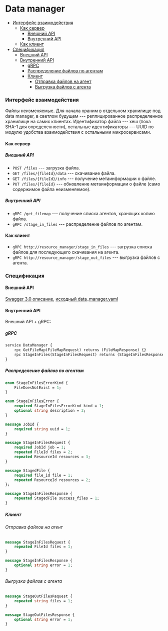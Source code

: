 # Data manager

<!-- vim-markdown-toc GitLab -->

* [Интерфейс взаимодействия](#Интерфейс-взаимодействия)
    * [Как сервер](#Как-сервер)
        * [Внешний API](#Внешний-api)
        * [Внутренний API](#Внутренний-api)
    * [Как клиент](#Как-клиент)
* [Спецификация](#Спецификация)
    * [Внешний API](#Внешний-api-1)
    * [Внутренний API](#Внутренний-api-1)
        * [gRPC](#grpc)
        * [Распределение файлов по агентам](#Распределение-файлов-по-агентам)
        * [Клиент](#Клиент)
            * [Отправка файлов на агент](#Отправка-файлов-на-агент)
            * [Выгрузка файлов с агента](#Выгрузка-файлов-с-агента)

<!-- vim-markdown-toc -->

### Интерфейс взаимодействия
Файлы неизменяемые. Для начала храним в отдельном хранилище под data manager, в светлом будущем --- реплицированное распределенное хранилище на самих клиентах.
Идентификатор файла --- хеш (пока SHA-1 для определенности), остальные идентификаторы --- UUID по модулю удобства взаимодействия с остальными микросервисами.

#### Как сервер
##### Внешний API
+ `POST /files` --- загрузка файла.
+ `GET /files/{fileId}/data` --- скачивание файла.
+ `GET /files/{fileId}/info` --- получение метаинформации о файле.
+ `PUT /files/{fileId}` --- обновление метаинформации о файле (само содержимое файла неизменяемое).

##### Внутренний API
+ `gRPC /get_filemap` --- получение списка агентов, хранящих копию файла.
+ `gRPC /stage_in_files` --- распределение файлов по агентам.

#### Как клиент
+ `gRPC http://resource_manager/stage_in_files` --- загрузка списка файлов для последующего скачивания на агента.
+ `gRPC http://resource_manager/stage_out_files` --- выгрузка файлов с агента.

### Спецификация
#### Внешний API
[Swagger 3.0 описание](../api/generated/data_manager/index.html), [исходный data_manager.yaml](../api/openapi/data_manager.yaml)

#### Внутренний API
Внешний API + gRPC:

##### gRPC
```protobuf
service DataManager {
    rpc GetFileMap(FileMapRequest) returns (FileMapResponse) {}
    rpc StageInFiles(StageInFilesRequest) returns (StageInFilesResponse) {}
}
```

##### Распределение файлов по агентам
```protobuf
enum StageInFilesErrorKind {
    FileDoesNotExist = 1;
}

enum StageInFilesError {
    required StageInFilesErrorKind kind = 1;
    optional string description = 2;
}

message JobId {
    required string uuid = 1;
}

message StageInFilesRequest {
    required JobId job = 1;
    repeated FileId files = 2;
    repeated ResourceId resources = 3;
}

message StagedFile {
    required file_id file = 1;
    repeated ResourceId resources = 2;
};

message StageInFilesResponse {
    repeated StagedFile success_files = 1;
}
```

##### Клиент
###### Отправка файлов на агент
```protobuf
message StageInFilesRequest {
    repeated FileId files = 1;
}

message StageInFilesResponse {
    optional string error = 1;
}
```

###### Выгрузка файлов с агента
```protobuf
message StageOutFilesRequest {
    repeated string files = 1;
}

message StageOutFilesResponse {
    optional string error = 1;
}
```


